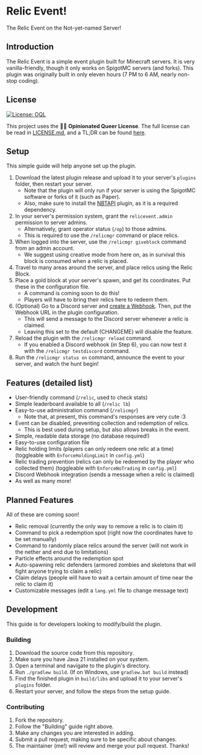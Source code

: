 # Relic Event!
The Relic Event on the Not-yet-named Server!

## Introduction
The Relic Event is a simple event plugin built for Minecraft servers.
It is very vanilla-friendly, though it only works on SpigotMC servers (and forks).
This plugin was originally built in only eleven hours (7 PM to 6 AM, nearly non-stop coding).

## License
<a href="https://oql.avris.it/license/v1.2?c=Aelithron%7Chttps%3A%2F%2Fgithub.com%2Faelithron" target="_blank" rel="noopener"><img src="https://badgers.space/badge/License/OQL/pink" alt="License: OQL" style="vertical-align: middle;"/></a>

This project uses the 🏳️‍🌈 **Opinionated Queer License**. The full license can be read in [LICENSE.md](https://github.com/aelithron/RelicEvent/tree/main/LICENSE.md), and a TL;DR can be found [here](https://oql.avris.it/license.tldr).

## Setup
This simple guide will help anyone set up the plugin.
1. Download the latest plugin release and upload it to your server's `plugins` folder, then restart your server.
    - Note that the plugin will only run if your server is using the SpigotMC software or forks of it (such as Paper).
    - Also, make sure to install the [NBTAPI](https://modrinth.com/plugin/nbtapi) plugin, as it is a required dependency.
2. In your server's permission system, grant the `relicevent.admin` permission to server admins.
    - Alternatively, grant operator status (`/op`) to those admins.
    - This is required to use the `/relicmgr` command or place relics.
3. When logged into the server, use the `/relicmgr giveblock` command from an admin account.
    - We suggest using creative mode from here on, as in survival this block is consumed when a relic is placed.
4. Travel to many areas around the server, and place relics using the Relic Block.
5. Place a gold block at your server's spawn, and get its coordinates. Put these in the configuration file.
    - A command is coming soon to do this!
    - Players will have to bring their relics here to redeem them.
6. (Optional) Go to a Discord server and [create a Webhook](https://support.discord.com/hc/en-us/articles/228383668-Intro-to-Webhooks). Then, put the 
Webhook URL in the plugin configuration.
   - This will send a message to the Discord server whenever a relic is claimed.
   - Leaving this set to the default (CHANGEME) will disable the feature.
7. Reload the plugin with the `/relicmgr reload` command.
   - If you enabled a Discord webhook (in Step 6), you can now test it with the `/relicmgr testdiscord` command.
8. Run the `/relicmgr status on` command, announce the event to your server, and watch the hunt begin!

## Features (detailed list)
- User-friendly command (`/relic`, used to check stats)
- Simple leaderboard available to all (`/relic lb`)
- Easy-to-use administration command (`/relicmgr`)
    - Note that, at present, this command's responses are very cute :3
- Event can be disabled, preventing collection and redemption of relics.
    - This is best used during setup, but also allows breaks in the event.
- Simple, readable data storage (no database required!)
- Easy-to-use configuration file
- Relic holding limits (players can only redeem one relic at a time) (toggleable with `EnforceHoldingLimit` in `config.yml`)
- Relic trading prevention (relics can only be redeemed by the player who collected them) (toggleable with `EnforceNoTrading` in `config.yml`)
- Discord Webhook integration (sends a message when a relic is claimed)
- As well as many more!

## Planned Features
All of these are coming soon!
- Relic removal (currently the only way to remove a relic is to claim it)
- Command to pick a redemption spot (right now the coordinates have to be set manually)
- Command to randomly place relics around the server (will not work in the nether and end due to limitations)
- Particle effects around the redemption spot
- Auto-spawning relic defenders (armored zombies and skeletons that will fight anyone trying to claim a relic)
- Claim delays (people will have to wait a certain amount of time near the relic to claim it)
- Customizable messages (edit a `lang.yml` file to change message text)

## Development
This guide is for developers looking to modify/build the plugin.
### Building
1. Download the source code from this repository.
2. Make sure you have Java 21 installed on your system.
3. Open a terminal and navigate to the plugin's directory.
4. Run `./gradlew build`. (If on Windows, use `gradlew.bat build` instead)
5. Find the finished plugin in `build/libs` and upload it to your server's `plugins` folder.
6. Restart your server, and follow the steps from the setup guide.
### Contributing
1. Fork the repository.
2. Follow the "Building" guide right above.
3. Make any changes you are interested in adding.
4. Submit a pull request, making sure to be specific about changes.
5. The maintainer (me!) will review and merge your pull request. Thanks!
